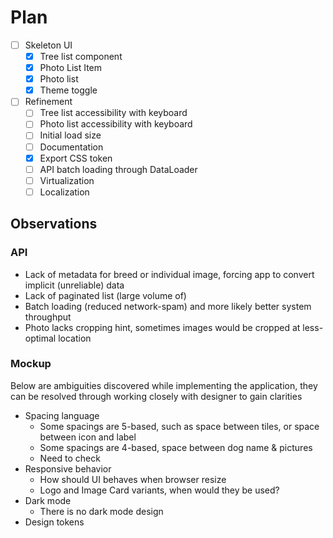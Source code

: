 # Plan

- [ ] Skeleton UI
  - [x] Tree list component
  - [x] Photo List Item
  - [x] Photo list
  - [x] Theme toggle
- [ ] Refinement
  - [ ] Tree list accessibility with keyboard
  - [ ] Photo list accessibility with keyboard
  - [ ] Initial load size
  - [ ] Documentation
  - [x] Export CSS token
  - [ ] API batch loading through DataLoader
  - [ ] Virtualization
  - [ ] Localization

## Observations

### API

- Lack of metadata for breed or individual image, forcing app to convert implicit (unreliable) data
- Lack of paginated list (large volume of)
- Batch loading (reduced network-spam) and more likely better system throughput
- Photo lacks cropping hint, sometimes images would be cropped at less-optimal location

### Mockup

Below are ambiguities discovered while implementing the application, they can be resolved through
working closely with designer to gain clarities

- Spacing language
  - Some spacings are 5-based, such as space between tiles, or space between icon and label
  - Some spacings are 4-based, space between dog name & pictures
  - Need to check
- Responsive behavior
  - How should UI behaves when browser resize
  - Logo and Image Card variants, when would they be used?
- Dark mode
  - There is no dark mode design
- Design tokens
